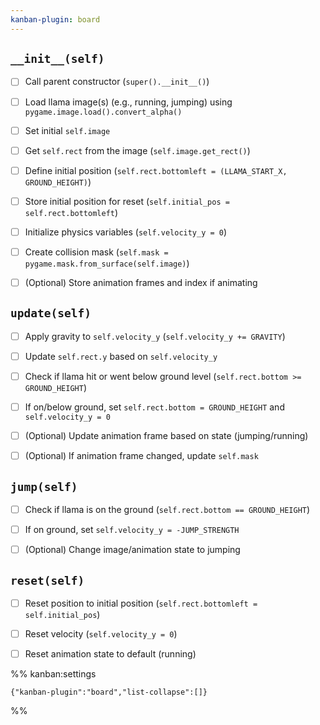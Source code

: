 ```yaml
---
kanban-plugin: board
---
```


## `__init__(self)`

- [ ] Call parent constructor (`super().__init__()`)
- [ ] Load llama image(s) (e.g., running, jumping) using `pygame.image.load().convert_alpha()`
- [ ] Set initial `self.image`
- [ ] Get `self.rect` from the image (`self.image.get_rect()`)
- [ ] Define initial position (`self.rect.bottomleft = (LLAMA_START_X, GROUND_HEIGHT)`)
- [ ] Store initial position for reset (`self.initial_pos = self.rect.bottomleft`)
- [ ] Initialize physics variables (`self.velocity_y = 0`)
- [ ] Create collision mask (`self.mask = pygame.mask.from_surface(self.image)`)
- [ ] (Optional) Store animation frames and index if animating


## `update(self)`

- [ ] Apply gravity to `self.velocity_y` (`self.velocity_y += GRAVITY`)
- [ ] Update `self.rect.y` based on `self.velocity_y`
- [ ] Check if llama hit or went below ground level (`self.rect.bottom >= GROUND_HEIGHT`)
- [ ] If on/below ground, set `self.rect.bottom = GROUND_HEIGHT` and `self.velocity_y = 0`
- [ ] (Optional) Update animation frame based on state (jumping/running)
- [ ] (Optional) If animation frame changed, update `self.mask`


## `jump(self)`

- [ ] Check if llama is on the ground (`self.rect.bottom == GROUND_HEIGHT`)
- [ ] If on ground, set `self.velocity_y = -JUMP_STRENGTH`
- [ ] (Optional) Change image/animation state to jumping


## `reset(self)`

- [ ] Reset position to initial position (`self.rect.bottomleft = self.initial_pos`)
- [ ] Reset velocity (`self.velocity_y = 0`)
- [ ] Reset animation state to default (running)




%% kanban:settings
```
{"kanban-plugin":"board","list-collapse":[]}
```
%%